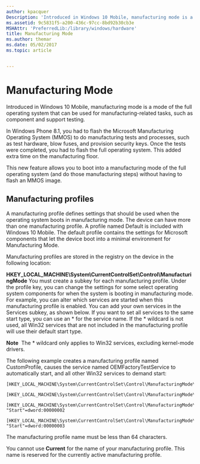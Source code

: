 ```yaml
---
author: kpacquer
Description: 'Introduced in Windows 10 Mobile, manufacturing mode is a mode of the full operating system that can be used for manufacturing-related tasks, such as component and support testing.'
ms.assetid: 9c5831f5-a200-436c-97cc-8bd92b30cb3e
MSHAttr: 'PreferredLib:/library/windows/hardware'
title: Manufacturing Mode
ms.author: themar
ms.date: 05/02/2017
ms.topic: article


---
```


# Manufacturing Mode


Introduced in Windows 10 Mobile, manufacturing mode is a mode of the full operating system that can be used for manufacturing-related tasks, such as component and support testing.

In Windows Phone 8.1, you had to flash the Microsoft Manufacturing Operating System (MMOS) to do manufacturing tests and processes, such as test hardware, blow fuses, and provision security keys. Once the tests were completed, you had to flash the full operating system. This added extra time on the manufacturing floor.

This new feature allows you to boot into a manufacturing mode of the full operating system (and do those manufacturing steps) without having to flash an MMOS image.

## <span id="Manufacturing_profiles"></span><span id="manufacturing_profiles"></span><span id="MANUFACTURING_PROFILES"></span>Manufacturing profiles


A manufacturing profile defines settings that should be used when the operating system boots in manufacturing mode. The device can have more than one manufacturing profile. A profile named Default is included with Windows 10 Mobile. The default profile contains the settings for Microsoft components that let the device boot into a minimal environment for Manufacturing Mode.

Manufacturing profiles are stored in the registry on the device in the following location:

**HKEY\_LOCAL\_MACHINE\\System\\CurrentControlSet\\Control\\ManufacturingMode**
You must create a subkey for each manufacturing profile. Under the profile key, you can change the settings for some select operating system components for when the system is booting in manufacturing mode. For example, you can alter which services are started when this manufacturing profile is enabled. You can add your own services in the Services subkey, as shown below. If you want to set all services to the same start type, you can use an \* for the service name. If the \* wildcard is not used, all Win32 services that are not included in the manufacturing profile will use their default start type.

**Note**  The \* wildcard only applies to Win32 services, excluding kernel-mode drivers.

 

The following example creates a manufacturing profile named CustomProfile, causes the service named OEMFactoryTestService to automatically start, and all other Win32 services to demand start:

```
[HKEY_LOCAL_MACHINE\System\CurrentControlSet\Control\ManufacturingMode\CustomProfile]

[HKEY_LOCAL_MACHINE\System\CurrentControlSet\Control\ManufacturingMode\CustomProfile\Services]

[HKEY_LOCAL_MACHINE\System\CurrentControlSet\Control\ManufacturingMode\CustomProfile\Services\OEMFactoryTestService]
"Start"=dword:00000002

[HKEY_LOCAL_MACHINE\System\CurrentControlSet\Control\ManufacturingMode\CustomProfile\Services\*]
"Start"=dword:00000003
```

The manufacturing profile name must be less than 64 characters.

You cannot use **Current** for the name of your manufacturing profile. This name is reserved for the currently active manufacturing profile.

 

 





